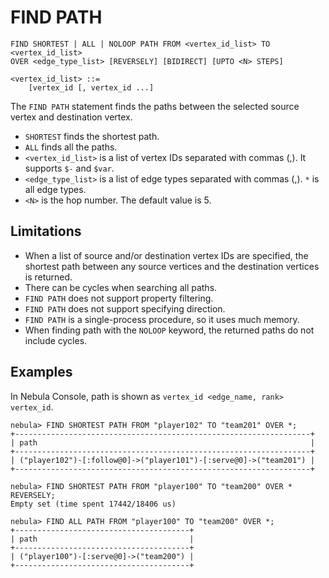 # FIND PATH

```ngql
FIND SHORTEST | ALL | NOLOOP PATH FROM <vertex_id_list> TO <vertex_id_list>
OVER <edge_type_list> [REVERSELY] [BIDIRECT] [UPTO <N> STEPS]

<vertex_id_list> ::=
    [vertex_id [, vertex_id ...]
```

The `FIND PATH` statement finds the paths between the selected source vertex and destination vertex.

- `SHORTEST` finds the shortest path.
- `ALL` finds all the paths.
- `<vertex_id_list>` is a list of vertex IDs separated with commas (,). It supports `$-` and `$var`.
- `<edge_type_list>`  is a list of edge types separated with commas (,). `*` is all edge types.
- `<N>` is the hop number. The default value is 5.

## Limitations

- When a list of source and/or destination vertex IDs are specified, the shortest path between any source vertices and the destination vertices is returned.
- There can be cycles when searching all paths.
- `FIND PATH` does not support property filtering.
- `FIND PATH` does not support specifying direction.
- `FIND PATH` is a single-process procedure, so it uses much memory.
- When finding path with the `NOLOOP` keyword, the returned paths do not include cycles.

## Examples

In Nebula Console, path is shown as `vertex_id <edge_name, rank> vertex_id`.

```ngql
nebula> FIND SHORTEST PATH FROM "player102" TO "team201" OVER *;
+------------------------------------------------------------------+
| path                                                             |
+------------------------------------------------------------------+
| ("player102")-[:follow@0]->("player101")-[:serve@0]->("team201") |
+------------------------------------------------------------------+
```

```ngql
nebula> FIND SHORTEST PATH FROM "player100" TO "team200" OVER * REVERSELY;
Empty set (time spent 17442/18406 us)
```

```ngql
nebula> FIND ALL PATH FROM "player100" TO "team200" OVER *;
+---------------------------------------+
| path                                  |
+---------------------------------------+
| ("player100")-[:serve@0]->("team200") |
+---------------------------------------+
```
